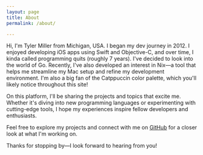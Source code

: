 ```yaml
---
layout: page
title: About
permalink: /about/

---
```


Hi, I'm Tyler Miller from Michigan, USA. I began my dev journey in 2012. I enjoyed developing iOS apps using Swift and Objective-C, and over time, I kinda called programming quits (roughly 7 years). I've decided to look into the world of Go. Recently, I've also developed an interest in Nix—a tool that helps me streamline my Mac setup and refine my development environment. I'm also a big fan of the Catppuccin color palette, which you'll likely notice throughout this site!

On this platform, I'll be sharing the projects and topics that excite me. Whether it's diving into new programming languages or experimenting with cutting-edge tools, I hope my experiences inspire fellow developers and enthusiasts.

Feel free to explore my projects and connect with me on [GitHub](https://github.com/millerapps) for a closer look at what I'm working on.

Thanks for stopping by—I look forward to hearing from you!


